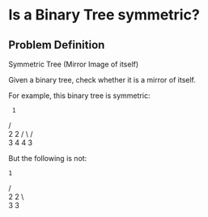 # Is a Binary Tree symmetric?

## Problem Definition

Symmetric Tree (Mirror Image of itself)

Given a binary tree, check whether it is a mirror of itself.

For example, this binary tree is symmetric:

     1
   /   \
  2     2
 / \   / \
3   4 4   3

But the following is not:

    1
   / \
  2   2
   \   \
   3    3

